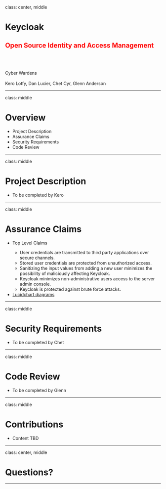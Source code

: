 class: center, middle
# <span stlye="color:DarkBlue"> Keycloak</span>
## <span style="color:red">Open Source Identity and Access Management</span>
<br><br><br>Cyber Wardens
<br><br>Kero Lotfy, Dan Lucier, Chet Cyr, Glenn Anderson

---
class: middle
# Overview
<ul>
  <li>Project Description</li>
  <li>Assurance Claims</li>
  <li>Security Requirements</li>
  <li>Code Review</li>
</ul>

---
class: middle
# Project Description
<ul>
  <li>To be completed by Kero</li>
</ul>

---
class: middle
# Assurance Claims
<ul>
  <li>Top Level Claims</li>
  <ul class="circle">
    <li>User credentials are transmitted to third party applications over secure channels.</li>
    <li>Stored user credentials are protected from unauthorized access.</li>
    <li>Sanitizing the input values from adding a new user minimizes the possibility of maliciously affecting Keycloak.</li>
    <li>Keycloak minimizes non-administrative users access to the server admin console.</li>
    <li>Keycloak is protected against brute force attacks.</li>
  </ul>
  <li><a href="https://www.lucidchart.com/publicSegments/view/39ce77f1-63e7-4138-81f1-7afa1fd69101">Lucidchart diagrams</a></li>
</ul>

---
class: middle
# Security Requirements
<ul>
  <li>To be completed by Chet</li>
</ul>

---
class: middle
# Code Review
<ul>
  <li>To be completed by Glenn</li>
</ul>

---
class: middle
# Contributions
<ul>
  <li>Content TBD</li>
</ul>

---
class: center, middle
# Questions?

---

    



